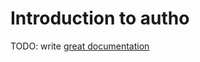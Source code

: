 # Introduction to autho

TODO: write [great documentation](http://jacobian.org/writing/what-to-write/)
